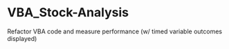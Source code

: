 # VBA_Stock-Analysis
Refactor VBA code and measure performance (w/ timed variable outcomes displayed)
